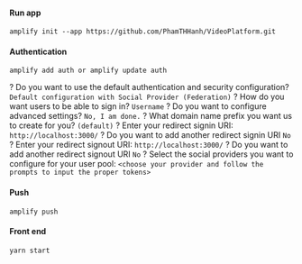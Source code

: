 #### Run app

```
amplify init --app https://github.com/PhamTHHanh/VideoPlatform.git 
```

#### Authentication


```
amplify add auth or amplify update auth
```

? Do you want to use the default authentication and security configuration? 
    `Default configuration with Social Provider (Federation)`
? How do you want users to be able to sign in? 
    `Username`
? Do you want to configure advanced settings? 
    `No, I am done.`
? What domain name prefix you want us to create for you? 
    `(default)`
? Enter your redirect signin URI: 
    `http://localhost:3000/`
? Do you want to add another redirect signin URI 
    `No`
? Enter your redirect signout URI: 
    `http://localhost:3000/`
? Do you want to add another redirect signout URI 
    `No`
? Select the social providers you want to configure for your user pool: 
    `<choose your provider and follow the prompts to input the proper tokens>`


#### Push

```
amplify push
```

#### Front end

```
yarn start
```